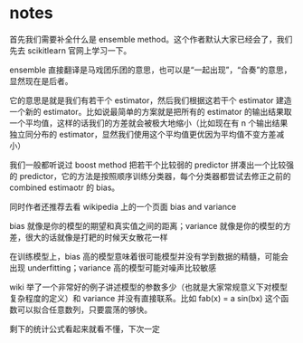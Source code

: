 # notes

首先我们需要补全什么是 ensemble method。这个作者默认大家已经会了，我们先去 scikitlearn 官网上学习一下。

ensemble 直接翻译是马戏团乐团的意思，也可以是“一起出现”，“合奏”的意思，显然现在是后者。

它的意思是就是我们有若干个 estimator，然后我们根据这若干个 estimator 建造一个新的 estimator。比如说最简单的方案就是把所有的 estimator 的输出结果取一个平均值，这样的话我们的方差就会被极大地缩小（比如现在有 n 个输出结果独立同分布的 estimator，显然我们使用这个平均值更优因为平均值不变方差减小）

我们一般都听说过 boost method 把若干个比较弱的 predictor 拼凑出一个比较强的 predictor，它的方法是按照顺序训练分类器，每个分类器都尝试去修正之前的 combined estimaotr 的 bias。

同时作者还推荐去看 wikipedia 上的一个页面 bias and variance


bias 就像是你的模型的期望和真实值之间的距离；variance 就像是你的模型的方差，很大的话就像是打耙的时候天女散花一样

在训练模型上，bias 高的模型意味着很可能模型并没有学到数据的精髓，可能会出现 underfitting；variance 高的模型可能对噪声比较敏感

wiki 举了一个非常好的例子讲述模型的参数多少（也就是大家常规意义下对模型复杂程度的定义）和 variance 并没有直接联系。比如 fab(x) = a sin(bx) 这个函数可以拟合任意数列，只要震荡的够快。

剩下的统计公式看起来就看不懂，下次一定